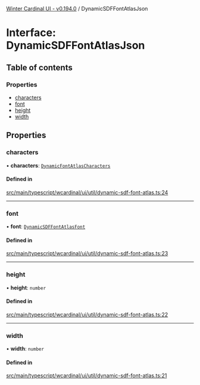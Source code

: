 [Winter Cardinal UI - v0.194.0](../index.md) / DynamicSDFFontAtlasJson

# Interface: DynamicSDFFontAtlasJson

## Table of contents

### Properties

- [characters](DynamicSDFFontAtlasJson.md#characters)
- [font](DynamicSDFFontAtlasJson.md#font)
- [height](DynamicSDFFontAtlasJson.md#height)
- [width](DynamicSDFFontAtlasJson.md#width)

## Properties

### characters

• **characters**: [`DynamicFontAtlasCharacters`](../index.md#dynamicfontatlascharacters)

#### Defined in

[src/main/typescript/wcardinal/ui/util/dynamic-sdf-font-atlas.ts:24](https://github.com/winter-cardinal/winter-cardinal-ui/blob/v0.194.0/src/main/typescript/wcardinal/ui/util/dynamic-sdf-font-atlas.ts#L24)

___

### font

• **font**: [`DynamicSDFFontAtlasFont`](DynamicSDFFontAtlasFont.md)

#### Defined in

[src/main/typescript/wcardinal/ui/util/dynamic-sdf-font-atlas.ts:23](https://github.com/winter-cardinal/winter-cardinal-ui/blob/v0.194.0/src/main/typescript/wcardinal/ui/util/dynamic-sdf-font-atlas.ts#L23)

___

### height

• **height**: `number`

#### Defined in

[src/main/typescript/wcardinal/ui/util/dynamic-sdf-font-atlas.ts:22](https://github.com/winter-cardinal/winter-cardinal-ui/blob/v0.194.0/src/main/typescript/wcardinal/ui/util/dynamic-sdf-font-atlas.ts#L22)

___

### width

• **width**: `number`

#### Defined in

[src/main/typescript/wcardinal/ui/util/dynamic-sdf-font-atlas.ts:21](https://github.com/winter-cardinal/winter-cardinal-ui/blob/v0.194.0/src/main/typescript/wcardinal/ui/util/dynamic-sdf-font-atlas.ts#L21)
